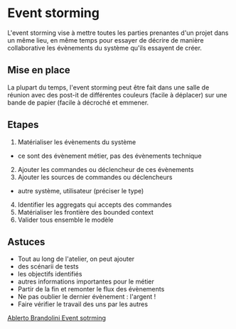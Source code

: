 # Event storming
L'event storming vise à mettre toutes les parties prenantes d'un projet dans un même lieu, 
en même temps pour essayer de décrire de manière collaborative les évènements du système qu'ils essayent de créer.

## Mise en place
La plupart du temps, l'event storming peut être fait dans une salle de réunion avec des post-it de différentes couleurs (facile à déplacer) 
sur une bande de papier (facile à décroché et emmener.

## Etapes
 1. Matérialiser les évènements du système
  - ce sont des évènement métier, pas des évènements technique
 2. Ajouter les commandes ou déclencheur de ces évènements
 3. Ajouter les sources de commandes ou déclencheurs
  - autre système, utilisateur (préciser le type)
 4. Identifier les aggregats qui accepts des commandes
 5. Matérialiser les frontière des bounded context
 6. Valider tous ensemble le modèle

## Astuces 

- Tout au long de l'atelier, on peut ajouter 
 - des scénarii de tests
 - les objectifs identifiés
 - autres informations importantes pour le métier
- Partir de la fin et remonter le flux des évènements
- Ne pas oublier le dernier évènement : l'argent !
- Faire vérifier le travail des uns par les autres

[Ablerto Brandolini Event sotrming](https://www.youtube.com/watch?v=veTVAN0oEkQ&t=1833s)
 
 
